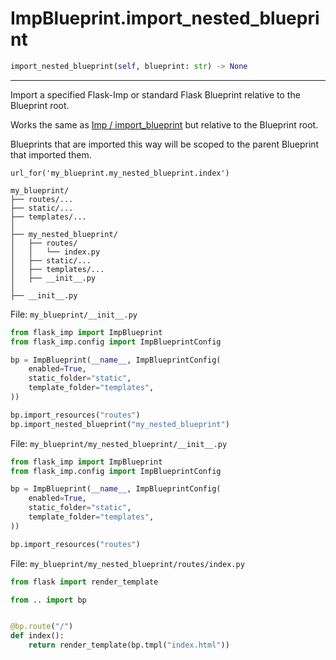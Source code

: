 # ImpBlueprint.import_nested_blueprint

```python
import_nested_blueprint(self, blueprint: str) -> None
```

---

Import a specified Flask-Imp or standard Flask Blueprint relative to the Blueprint root.

Works the same as [Imp / import_blueprint](imp-import_blueprint.md) but relative to the Blueprint root.

Blueprints that are imported this way will be scoped to the parent Blueprint that imported them.

`url_for('my_blueprint.my_nested_blueprint.index')`

```text
my_blueprint/
├── routes/...
├── static/...
├── templates/...
│
├── my_nested_blueprint/
│   ├── routes/
│   │   └── index.py
│   ├── static/...
│   ├── templates/...
│   ├── __init__.py
│
├── __init__.py
```

File: `my_blueprint/__init__.py`

```python
from flask_imp import ImpBlueprint
from flask_imp.config import ImpBlueprintConfig

bp = ImpBlueprint(__name__, ImpBlueprintConfig(
    enabled=True,
    static_folder="static",
    template_folder="templates",
))

bp.import_resources("routes")
bp.import_nested_blueprint("my_nested_blueprint")
```

File: `my_blueprint/my_nested_blueprint/__init__.py`

```python
from flask_imp import ImpBlueprint
from flask_imp.config import ImpBlueprintConfig

bp = ImpBlueprint(__name__, ImpBlueprintConfig(
    enabled=True,
    static_folder="static",
    template_folder="templates",
))

bp.import_resources("routes")
```

File: `my_blueprint/my_nested_blueprint/routes/index.py`

```python
from flask import render_template

from .. import bp


@bp.route("/")
def index():
    return render_template(bp.tmpl("index.html"))
```
